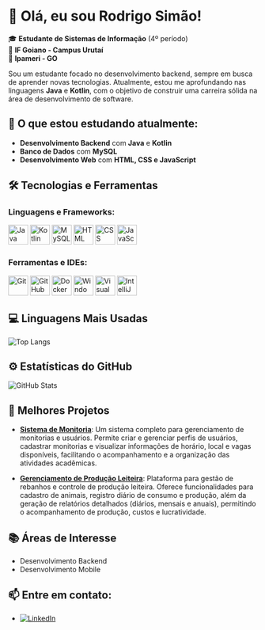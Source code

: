 # 👋 Olá, eu sou Rodrigo Simão!

🎓 **Estudante de Sistemas de Informação** (4º período)  
🏫 **IF Goiano - Campus Urutaí**  
📍 **Ipameri - GO**

Sou um estudante focado no desenvolvimento backend, sempre em busca de aprender novas tecnologias. Atualmente, estou me aprofundando nas linguagens **Java** e **Kotlin**, com o objetivo de construir uma carreira sólida na área de desenvolvimento de software.

## 🚀 O que estou estudando atualmente:
- **Desenvolvimento Backend** com **Java** e **Kotlin**
- **Banco de Dados** com **MySQL**
- **Desenvolvimento Web** com **HTML, CSS e JavaScript**

## 🛠 Tecnologias e Ferramentas

### Linguagens e Frameworks:
<p align="left">
  <img src="https://cdn.jsdelivr.net/gh/devicons/devicon/icons/java/java-original.svg" alt="Java" width="40" height="40"/>
  <img src="https://cdn.jsdelivr.net/gh/devicons/devicon/icons/kotlin/kotlin-original.svg" alt="Kotlin" width="40" height="40"/>
  <img src="https://cdn.jsdelivr.net/gh/devicons/devicon/icons/mysql/mysql-original.svg" alt="MySQL" width="40" height="40"/>
  <img src="https://cdn.jsdelivr.net/gh/devicons/devicon/icons/html5/html5-original.svg" alt="HTML" width="40" height="40"/>
  <img src="https://cdn.jsdelivr.net/gh/devicons/devicon/icons/css3/css3-original.svg" alt="CSS" width="40" height="40"/>
  <img src="https://cdn.jsdelivr.net/gh/devicons/devicon/icons/javascript/javascript-original.svg" alt="JavaScript" width="40" height="40"/>
</p>

### Ferramentas e IDEs:
<p align="left">
  <img src="https://cdn.jsdelivr.net/gh/devicons/devicon/icons/git/git-original.svg" alt="Git" width="40" height="40"/>
  <img src="https://cdn.jsdelivr.net/gh/devicons/devicon/icons/github/github-original.svg" alt="GitHub" width="40" height="40"/>
  <img src="https://cdn.jsdelivr.net/gh/devicons/devicon/icons/docker/docker-original.svg" alt="Docker" width="40" height="40"/>
  <img src="https://cdn.jsdelivr.net/gh/devicons/devicon/icons/windows8/windows8-original.svg" alt="Windows" width="40" height="40"/>
  <img src="https://cdn.jsdelivr.net/gh/devicons/devicon/icons/vscode/vscode-original.svg" alt="Visual Studio Code" width="40" height="40"/>
  <img src="https://cdn.jsdelivr.net/gh/devicons/devicon/icons/intellij/intellij-original.svg" alt="IntelliJ IDEA" width="40" height="40"/>
  </p>

## 💻 Linguagens Mais Usadas
![Top Langs](https://github-readme-stats.vercel.app/api/top-langs/?username=rodvpx&layout=compact&theme=radical)

## ⚙️ Estatísticas do GitHub
![GitHub Stats](https://github-readme-stats.vercel.app/api?username=rodvpx&show_icons=true&theme=radical)

## 📝 Melhores Projetos
- **[Sistema de Monitoria](https://github.com/rodvpx/SistemaMonitoriaB)**: Um sistema completo para gerenciamento de monitorias e usuários. Permite criar e gerenciar perfis de usuários, cadastrar monitorias e visualizar informações de horário, local e vagas disponíveis, facilitando o acompanhamento e a organização das atividades acadêmicas.

- **[Gerenciamento de Produção Leiteira](https://github.com/rodvpx/GerenciamentoProducaoLeiteira)**: Plataforma para gestão de rebanhos e controle de produção leiteira. Oferece funcionalidades para cadastro de animais, registro diário de consumo e produção, além da geração de relatórios detalhados (diários, mensais e anuais), permitindo o acompanhamento de produção, custos e lucratividade.

## 📚 Áreas de Interesse
- Desenvolvimento Backend
- Desenvolvimento Mobile

## 📫 Entre em contato:
- [![LinkedIn](https://img.shields.io/badge/LinkedIn-0077B5?style=for-the-badge&logo=linkedin&logoColor=white)](https://www.linkedin.com/in/rodrigo-simao-dev)
